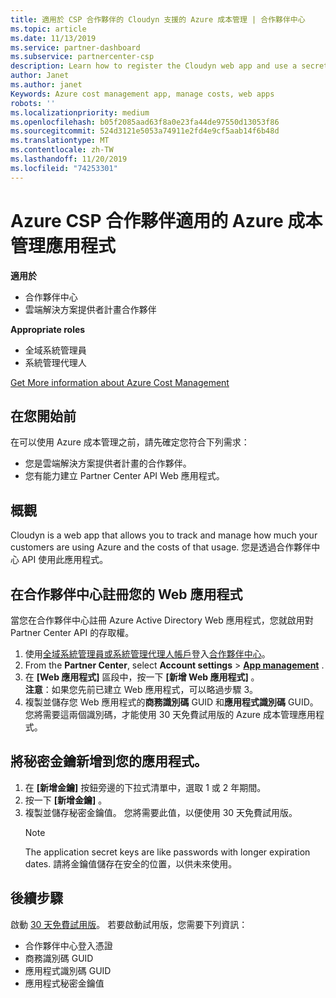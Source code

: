 ```yaml
---
title: 適用於 CSP 合作夥伴的 Cloudyn 支援的 Azure 成本管理 | 合作夥伴中心
ms.topic: article
ms.date: 11/13/2019
ms.service: partner-dashboard
ms.subservice: partnercenter-csp
description: Learn how to register the Cloudyn web app and use a secret key for it in Partner Center so you can use the app to track customer Azure usage and costs.
author: Janet
ms.author: janet
Keywords: Azure cost management app, manage costs, web apps
robots: ''
ms.localizationpriority: medium
ms.openlocfilehash: b05f2085aad63f8a0e23fa44de97550d13053f86
ms.sourcegitcommit: 524d3121e5053a74911e2fd4e9cf5aab14f6b48d
ms.translationtype: MT
ms.contentlocale: zh-TW
ms.lasthandoff: 11/20/2019
ms.locfileid: "74253301"
---
```

# <a name="azure-cost-management-app-for-azure-csp-partners"></a>Azure CSP 合作夥伴適用的 Azure 成本管理應用程式  

**適用於**

- 合作夥伴中心
- 雲端解決方案提供者計畫合作夥伴

**Appropriate roles**

- 全域系統管理員
- 系統管理代理人

[Get More information about Azure Cost Management](https://go.microsoft.com/fwlink/p/?linkid=857893)

## <a name="before-you-begin"></a>在您開始前
在可以使用 Azure 成本管理之前，請先確定您符合下列需求：

- 您是雲端解決方案提供者計畫的合作夥伴。
- 您有能力建立 Partner Center API Web 應用程式。

## <a name="overview"></a>概觀

Cloudyn is a web app that allows you to track and manage how much your customers are using Azure and the costs of that usage. 您是透過合作夥伴中心 API 使用此應用程式。

## <a name="register-your-web-app-in-the-partner-center"></a>在合作夥伴中心註冊您的 Web 應用程式
當您在合作夥伴中心註冊 Azure Active Directory Web 應用程式，您就啟用對 Partner Center API 的存取權。 
1.  使用[全域系統管理員或系統管理代理人帳戶](create-user-accounts-and-set-permissions.md)登入[合作夥伴中心](https://partnercenter.microsoft.com/pcv/dashboard/overview)。
2.  From the **Partner Center**, select **Account settings** &gt; **[App management](https://partnercenter.microsoft.com/pcv/apiintegration/appmanagement)** .
3.  在 **\[Web 應用程式\]** 區段中，按一下 **\[新增 Web 應用程式\]** 。
<br> **注意**：如果您先前已建立 Web 應用程式，可以略過步驟 3。
4.  複製並儲存您 Web 應用程式的**商務識別碼** GUID 和**應用程式識別碼** GUID。 您將需要這兩個識別碼，才能使用 30 天免費試用版的 Azure 成本管理應用程式。

## <a name="add-a-secret-key-to-your-app"></a>將秘密金鑰新增到您的應用程式。
1. 在 **\[新增金鑰\]** 按鈕旁邊的下拉式清單中，選取 1 或 2 年期間。
2. 按一下 **\[新增金鑰\]** 。 
3. 複製並儲存秘密金鑰值。 您將需要此值，以便使用 30 天免費試用版。<br>
   > [!NOTE]  
   > The application secret keys are like passwords with longer expiration dates. 請將金鑰值儲存在安全的位置，以供未來使用。

## <a name="next-steps"></a>後續步驟
啟動 [30 天免費試用版](https://go.microsoft.com/fwlink/?linkid=857895)。
若要啟動試用版，您需要下列資訊：
- 合作夥伴中心登入憑證
- 商務識別碼 GUID
- 應用程式識別碼 GUID
- 應用程式秘密金鑰值
